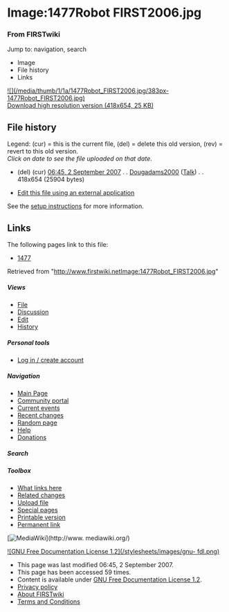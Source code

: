 

# Image:1477Robot FIRST2006.jpg

### From FIRSTwiki

Jump to: navigation, search

  * Image
  * File history
  * Links

[![](/media/thumb/1/1a/1477Robot_FIRST2006.jpg/383px-
1477Robot_FIRST2006.jpg)](/media/1/1a/1477Robot_FIRST2006.jpg)  
[Download high resolution version (418x654, 25
KB)](/media/1/1a/1477Robot_FIRST2006.jpg)

## File history

Legend: (cur) = this is the current file, (del) = delete this old version,
(rev) = revert to this old version.  
_Click on date to see the file uploaded on that date_.

  * (del) (cur) [06:45, 2 September 2007](/media/1/1a/1477Robot_FIRST2006.jpg "/media/1/1a/1477Robot FIRST2006.jpg" ) . . [Dougadams2000](/index.php?title=User:Dougadams2000&action=edit "User:Dougadams2000" ) ([Talk](User_talk:Dougadams2000 "User talk:Dougadams2000" )) . . 418x654 (25904 bytes)
  

  * [Edit this file using an external application](/index.php?title=Image:1477Robot_FIRST2006.jpg&action=edit&externaledit=true&mode=file "Image:1477Robot FIRST2006.jpg" )

See the [setup
instructions](http://meta.wikimedia.org/wiki/Help:External_editors
"http://meta.wikimedia.org/wiki/Help:External_editors" ) for more information.

## Links

The following pages link to this file:

  * [1477](1477 "1477" )

Retrieved from
"<http://www.firstwiki.netImage:1477Robot_FIRST2006.jpg>"

##### Views

  * [File](Image:1477Robot_FIRST2006.jpg)
  * [Discussion](/index.php?title=Image_talk:1477Robot_FIRST2006.jpg&action=edit)
  * [Edit](/index.php?title=Image:1477Robot_FIRST2006.jpg&action=edit)
  * [History](/index.php?title=Image:1477Robot_FIRST2006.jpg&action=history)

##### Personal tools

  * [Log in / create account](/index.php?title=Special:Userlogin&returnto=Image:1477Robot_FIRST2006.jpg)

[](Main_Page "Main Page" )

##### Navigation

  * [Main Page](Main_Page)
  * [Community portal](FIRSTwiki:Community_portal)
  * [Current events](Current_events)
  * [Recent changes](Special:Recentchanges)
  * [Random page](Special:Random)
  * [Help](FIRSTwiki:Help)
  * [Donations](FIRSTwiki:Site_support)

##### Search



##### Toolbox

  * [What links here](Special:Whatlinkshere/Image:1477Robot_FIRST2006.jpg)
  * [Related changes](Special:Recentchangeslinked/Image:1477Robot_FIRST2006.jpg)
  * [Upload file](Special:Upload)
  * [Special pages](Special:Specialpages)
  * [Printable version](/index.php?title=Image:1477Robot_FIRST2006.jpg&printable=yes)
  * [Permanent link](/index.php?title=Image:1477Robot_FIRST2006.jpg&oldid=62834)

[![MediaWiki](/skins/common/images/poweredby_mediawiki_88x31.png)](http://www.
mediawiki.org/)

[![GNU Free Documentation License 1.2](/stylesheets/images/gnu-
fdl.png)](http://www.gnu.org/copyleft/fdl.html)

  * This page was last modified 06:45, 2 September 2007.
  * This page has been accessed 59 times.
  * Content is available under [GNU Free Documentation License 1.2](http://www.gnu.org/copyleft/fdl.html "http://www.gnu.org/copyleft/fdl.html" ).
  * [Privacy policy](FIRSTwiki:Privacy_policy "FIRSTwiki:Privacy policy" )
  * [About FIRSTwiki](FIRSTwiki:About "FIRSTwiki:About" )
  * [Terms and Conditions](FIRSTwiki:Terms_and_conditions "FIRSTwiki:Terms and conditions" )

